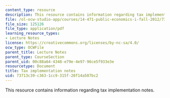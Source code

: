 ```yaml
---
content_type: resource
description: This resource contains information regarding tax implementation notes.
file: /ol-ocw-studio-app/courses/14-471-public-economics-i-fall-2012/73713c39c3631cc9315f20f14a507bc2_MIT14_471F12_implementn.pdf
file_size: 125126
file_type: application/pdf
learning_resource_types:
- Lecture Notes
license: https://creativecommons.org/licenses/by-nc-sa/4.0/
ocw_type: OCWFile
parent_title: Lecture Notes
parent_type: CourseSection
parent_uid: 00c88a64-4348-e79e-4e97-96ce5f933e3e
resourcetype: Document
title: Tax implementation notes
uid: 73713c39-c363-1cc9-315f-20f14a507bc2
---
```

This resource contains information regarding tax implementation notes.